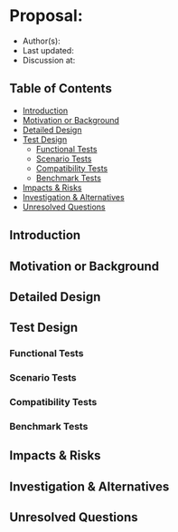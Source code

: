 <!--
This is a template for TiDB's change proposal process, documented [here](./README.md).
-->

# Proposal: <!-- Title -->

- Author(s):     <!-- Author Name, Co-Author Name, with the link(s) of the GitHub profile page -->
- Last updated:  <!-- Date -->
- Discussion at: <!-- https://github.com/pingcap/tidb/issues/XXX -->

## Table of Contents

* [Introduction](#introduction)
* [Motivation or Background](#motivation-or-background)
* [Detailed Design](#detailed-design)
* [Test Design](#test-design)
    * [Functional Tests](#functional-tests)
    * [Scenario Tests](#scenario-tests)
    * [Compatibility Tests](#compatibility-tests)
    * [Benchmark Tests](#benchmark-tests)
* [Impacts & Risks](#impacts--risks)
* [Investigation & Alternatives](#investigation--alternatives)
* [Unresolved Questions](#unresolved-questions)

## Introduction

<!--
One para explanation of the proposal. It’s recommended to write this section in English to help others get the brief info of this design doc.
-->

## Motivation or Background

<!--
What’s the background and the problem being solved by this design doc? What use cases does it support? What is the expected outcome?
-->

## Detailed Design

<!--
Explain the design in enough detail that: it is reasonably clear how the feature would be implemented, corner cases are dissected by example, how the feature is used, etc.

It’s better to describe the pseudo-code of the key algorithm, API interfaces, the UML graph, what components are needed to be changed in this section.

Compatibility is important, please also take into consideration, a checklist:
- Compatibility with other features, like partition table, security&privilege, collation&charset, clustered index, async commit, etc.
- Compatibility with other internal components, like parser, DDL, planner, statistics, executor, etc.
- Compatibility with other external components, like PD, TiKV, TiFlash, BR, TiCDC, Dumpling, TiUP, K8s, etc.
- Upgrade compatibility
- Downgrade compatibility
-->

## Test Design

<!--
A brief description of how the implementation will be tested. Both the integration test and the unit test should be considered.
-->

### Functional Tests

<!--
It’s used to ensure the basic feature function works as expected. Both the integration test and the unit test should be considered.
-->

### Scenario Tests

<!--
It’s used to ensure this feature works as expected in some common scenarios
-->

### Compatibility Tests

<!--
A checklist to test compatibility:
- Compatibility with other features, like partition table, security & privilege, charset & collation, clustered index, async commit, etc.
- Compatibility with other internal components, like parser, DDL, planner, statistics, executor, etc.
- Compatibility with other external components, like PD, TiKV, TiFlash, BR, TiCDC, Dumpling, TiUP, K8s, etc.
- Upgrade compatibility
- Downgrade compatibility
-->

### Benchmark Tests

<!--
The following two parts need to be measured:
- The performance of this feature under different parameters
- The performance influence on the online workload
-->

## Impacts & Risks

<!--
Describe the potential impacts & risks of the design on overall performance, security, k8s, and other aspects. List all the risks or unknowns by far.

Please describe impacts and risks in two sections: Impacts could be positive or negative, and intentional. Risks are usually negative, unintentional, and may or may not happen. E.g., for performance, we might expect a new feature to improve latency by 10% (expected impact), there is a risk that latency in scenarios X and Y could degrade by 50%.
-->

## Investigation & Alternatives

<!--
How do other systems solve this issue? What other designs have been considered and what is the rationale for not choosing them?
-->

## Unresolved Questions

<!--
What parts of the design are still to be determined?
-->
